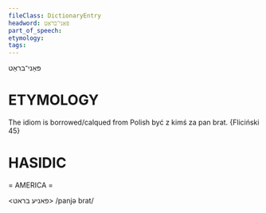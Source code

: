 ```yaml
---
fileClass: DictionaryEntry
headword: פּאַני־בראַט
part_of_speech: 
etymology: 
tags: 
---
```

פּאַני־בראַט

ETYMOLOGY
===========
The idiom is borrowed/calqued from Polish być z kimś za pan brat. 
{Fliciński 45}

HASIDIC
=======
= AMERICA = 

<פאניע בראט>
/panjə brat/